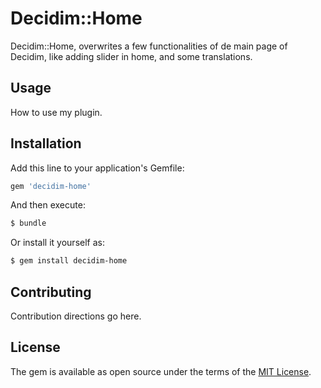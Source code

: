 # Decidim::Home
Decidim::Home, overwrites a few functionalities of de main page of Decidim, like adding slider in home, and some translations.

## Usage
How to use my plugin.

## Installation
Add this line to your application's Gemfile:

```ruby
gem 'decidim-home'
```

And then execute:
```bash
$ bundle
```

Or install it yourself as:
```bash
$ gem install decidim-home
```

## Contributing
Contribution directions go here.

## License
The gem is available as open source under the terms of the [MIT License](http://opensource.org/licenses/MIT).
